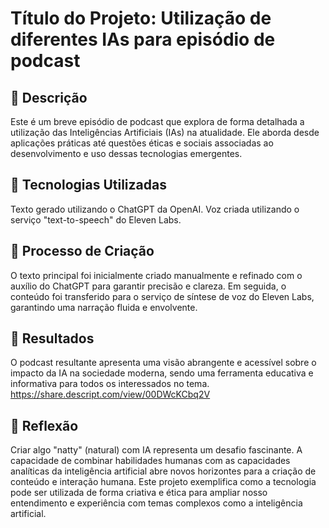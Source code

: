 # Título do Projeto: Utilização de diferentes IAs para episódio de podcast
## 📒 Descrição
Este é um breve episódio de podcast que explora de forma detalhada a utilização das Inteligências Artificiais (IAs) na atualidade. Ele aborda desde aplicações práticas até questões éticas e sociais associadas ao desenvolvimento e uso dessas tecnologias emergentes.

## 🤖 Tecnologias Utilizadas
Texto gerado utilizando o ChatGPT da OpenAI.
Voz criada utilizando o serviço "text-to-speech" do Eleven Labs.
## 🧐 Processo de Criação
O texto principal foi inicialmente criado manualmente e refinado com o auxílio do ChatGPT para garantir precisão e clareza. Em seguida, o conteúdo foi transferido para o serviço de síntese de voz do Eleven Labs, garantindo uma narração fluida e envolvente.

## 🚀 Resultados
O podcast resultante apresenta uma visão abrangente e acessível sobre o impacto da IA na sociedade moderna, sendo uma ferramenta educativa e informativa para todos os interessados no tema.
https://share.descript.com/view/00DWcKCbq2V

## 💭 Reflexão
Criar algo "natty" (natural) com IA representa um desafio fascinante. A capacidade de combinar habilidades humanas com as capacidades analíticas da inteligência artificial abre novos horizontes para a criação de conteúdo e interação humana. Este projeto exemplifica como a tecnologia pode ser utilizada de forma criativa e ética para ampliar nosso entendimento e experiência com temas complexos como a inteligência artificial.

